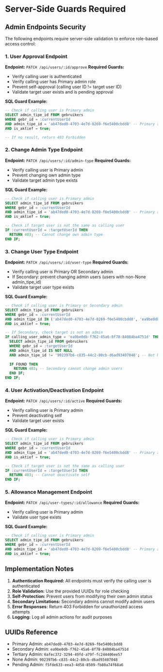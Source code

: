 # Server-Side Guards Required

## Admin Endpoints Security

The following endpoints require server-side validation to enforce role-based access control:

### 1. User Approval Endpoint
**Endpoint:** `PATCH /api/users/:id/approve`
**Required Guards:**
- Verify calling user is authenticated
- Verify calling user has Primary admin role
- Prevent self-approval (calling user ID != target user ID)
- Validate target user exists and is pending approval

**SQL Guard Example:**
```sql
-- Check if calling user is Primary admin
SELECT admin_tipe_id FROM gebruikers 
WHERE gebr_id = :currentUserId 
AND admin_tipe_id = 'ab47ded0-4703-4e7d-8269-f6e5400cbdd8' -- Primary admin ID
AND is_aktief = true;

-- If no result, return 403 Forbidden
```

### 2. Change Admin Type Endpoint
**Endpoint:** `PATCH /api/users/:id/admin-type`
**Required Guards:**
- Verify calling user is Primary admin
- Prevent changing own admin type
- Validate target admin type exists

**SQL Guard Example:**
```sql
-- Check if calling user is Primary admin
SELECT admin_tipe_id FROM gebruikers 
WHERE gebr_id = :currentUserId 
AND admin_tipe_id = 'ab47ded0-4703-4e7d-8269-f6e5400cbdd8' -- Primary admin ID
AND is_aktief = true;

-- Check if target user is not the same as calling user
IF :currentUserId = :targetUserId THEN
  RETURN 403; -- Cannot change own admin type
END IF;
```

### 3. Change User Type Endpoint
**Endpoint:** `PATCH /api/users/:id/user-type`
**Required Guards:**
- Verify calling user is Primary OR Secondary admin
- If Secondary: prevent changing admin users (users with non-None admin_tipe_id)
- Validate target user type exists

**SQL Guard Example:**
```sql
-- Check if calling user is Primary or Secondary admin
SELECT admin_tipe_id FROM gebruikers 
WHERE gebr_id = :currentUserId 
AND admin_tipe_id IN ('ab47ded0-4703-4e7d-8269-f6e5400cbdd8', 'ea9be0db-f762-45a6-8f78-84084ba4751d') -- Primary or Secondary
AND is_aktief = true;

-- If Secondary, check target is not an admin
IF calling_user_admin_type = 'ea9be0db-f762-45a6-8f78-84084ba4751d' THEN -- Secondary
  SELECT admin_tipe_id FROM gebruikers 
  WHERE gebr_id = :targetUserId 
  AND admin_tipe_id IS NOT NULL 
  AND admin_tipe_id != '902397b6-c835-44c2-80cb-d6ad93407048'; -- Not None
  
  IF FOUND THEN
    RETURN 403; -- Secondary cannot change admin users
  END IF;
END IF;
```

### 4. User Activation/Deactivation Endpoint
**Endpoint:** `PATCH /api/users/:id/active`
**Required Guards:**
- Verify calling user is Primary admin
- Prevent deactivating self
- Validate target user exists

**SQL Guard Example:**
```sql
-- Check if calling user is Primary admin
SELECT admin_tipe_id FROM gebruikers 
WHERE gebr_id = :currentUserId 
AND admin_tipe_id = 'ab47ded0-4703-4e7d-8269-f6e5400cbdd8' -- Primary admin ID
AND is_aktief = true;

-- Check if target user is not the same as calling user
IF :currentUserId = :targetUserId THEN
  RETURN 403; -- Cannot deactivate self
END IF;
```

### 5. Allowance Management Endpoint
**Endpoint:** `PATCH /api/user-types/:id/allowance`
**Required Guards:**
- Verify calling user is Primary admin
- Validate user type exists

**SQL Guard Example:**
```sql
-- Check if calling user is Primary admin
SELECT admin_tipe_id FROM gebruikers 
WHERE gebr_id = :currentUserId 
AND admin_tipe_id = 'ab47ded0-4703-4e7d-8269-f6e5400cbdd8' -- Primary admin ID
AND is_aktief = true;
```

## Implementation Notes

1. **Authentication Required:** All endpoints must verify the calling user is authenticated
2. **Role Validation:** Use the provided UUIDs for role checking
3. **Self-Protection:** Prevent users from modifying their own admin status
4. **Secondary Limitations:** Secondary admins cannot modify admin users
5. **Error Responses:** Return 403 Forbidden for unauthorized access attempts
6. **Logging:** Log all admin actions for audit purposes

## UUIDs Reference
- Primary Admin: `ab47ded0-4703-4e7d-8269-f6e5400cbdd8`
- Secondary Admin: `ea9be0db-f762-45a6-8f78-84084ba4751d`
- Tertiary Admin: `6afec372-3294-49fd-a79f-fc244406ee57`
- None Admin: `902397b6-c835-44c2-80cb-d6ad93407048`
- Pending Admin: `f5fde633-eea3-4d58-8509-fb80a74f68a6`
